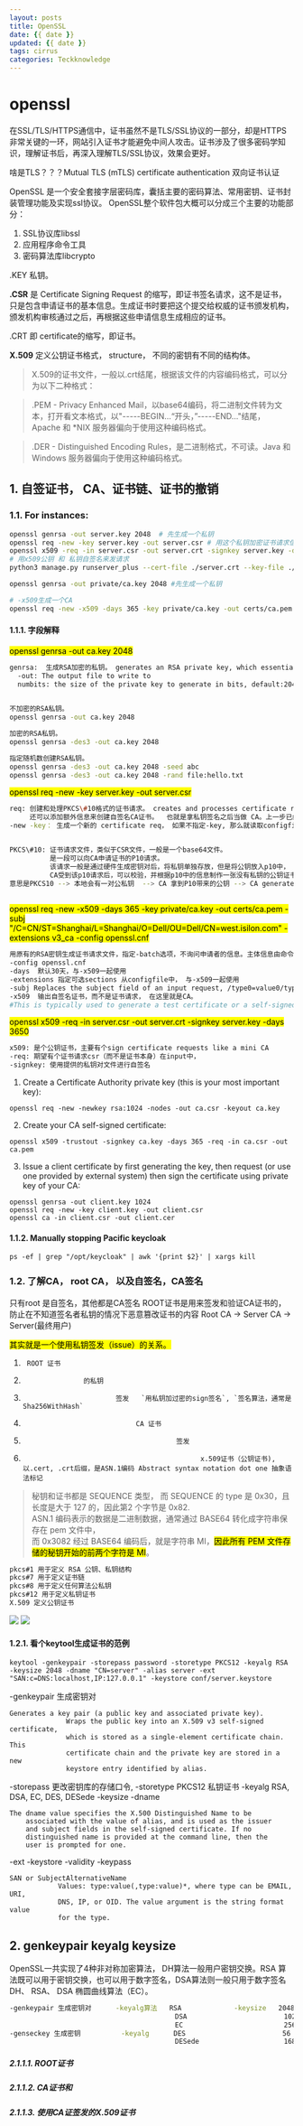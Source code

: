 ```yaml
---
layout: posts
title: OpenSSL
date: {{ date }}
updated: {{ date }}
tags: cirrus
categories: Teckknowledge
---
```


# openssl

在SSL/TLS/HTTPS通信中，证书虽然不是TLS/SSL协议的一部分，却是HTTPS非常关键的一环，网站引入证书才能避免中间人攻击。证书涉及了很多密码学知识，理解证书后，再深入理解TLS/SSL协议，效果会更好。

啥是TLS？？？Mutual TLS (mTLS) certificate authentication 双向证书认证


OpenSSL 是一个安全套接字层密码库，囊括主要的密码算法、常用密钥、证书封装管理功能及实现ssl协议。
OpenSSL整个软件包大概可以分成三个主要的功能部分：
1. SSL协议库libssl
2. 应用程序命令工具
3. 密码算法库libcrypto

.KEY 私钥。

**.CSR** 是 Certificate Signing Request 的缩写，即证书签名请求，这不是证书，只是包含申请证书的基本信息。生成证书时要把这个提交给权威的证书颁发机构，颁发机构审核通过之后，再根据这些申请信息生成相应的证书。

.CRT 即 certificate的缩写，即证书。

**X.509** 定义公钥证书格式， structure， 不同的密钥有不同的结构体。
> X.509的证书文件，一般以.crt结尾，根据该文件的内容编码格式，可以分为以下二种格式：

> .PEM - Privacy Enhanced Mail，以base64编码，将二进制文件转为文本，打开看文本格式，以"-----BEGIN…“开头，”-----END…"结尾，Apache 和 *NIX 服务器偏向于使用这种编码格式。

> .DER - Distinguished Encoding Rules，是二进制格式，不可读。Java 和 Windows 服务器偏向于使用这种编码格式。


## 1. 自签证书， CA、证书链、证书的撤销

### 1.1. For instances:

```bash
openssl genrsa -out server.key 2048  # 先生成一个私钥                 
openssl req -new -key server.key -out server.csr # 用这个私钥加密证书请求信息，生成一个证书请求
openssl x509 -req -in server.csr -out server.crt -signkey server.key -days 3650 # 用证书请求 和 私钥自签名来申请一个x509公钥
# 用x509公钥 和 私钥自签名来发请求
python3 manage.py runserver_plus --cert-file ./server.crt --key-file ./server.key 0.0.0.0:8000
```

```bash Generate Root CA
openssl genrsa -out private/ca.key 2048 #先生成一个私钥

# -x509生成一个CA
openssl req -new -x509 -days 365 -key private/ca.key -out certs/ca.pem -subj "/C=CN/ST=Shanghai/L=Shanghai/O=Dell/OU=Dell/CN=west.isilon.com" -extensions v3_ca -config openssl.cnf
```

#### 1.1.1. 字段解释

<mark>openssl genrsa -out ca.key 2048</mark>
```bash
genrsa:  生成RSA加密的私钥。 generates an RSA private key, which essentially involves the generation of two prime numbers.
  -out: The output file to write to
  numbits: the size of the private key to generate in bits, default:2048
  

不加密的RSA私钥。
openssl genrsa -out ca.key 2048

加密的RSA私钥。
openssl genrsa -des3 -out ca.key 2048

指定随机数创建RSA私钥。
openssl genrsa -des3 -out ca.key 2048 -seed abc
openssl genrsa -des3 -out ca.key 2048 -rand file:hello.txt


```

<mark>openssl req -new -key server.key -out server.csr</mark>
```bash
req: 创建和处理PKCS\#10格式的证书请求。 creates and processes certificate requests in PKCS#10 format
     还可以添加额外信息来创建自签名CA证书。  也就是拿私钥签名之后当做 CA。上一步已经创建了私钥。可以拿私钥来创CA。
-new -key： 生成一个新的 certificate req， 如果不指定-key, 那么就读取configfile中的配置项。


PKCS\#10: 证书请求文件，类似于CSR文件，一般是一个base64文件。
          是一段可以向CA申请证书的P10请求。
          该请求一般是通过硬件生成密钥对后，将私钥单独存放，但是将公钥放入p10中，
          CA受到该p10请求后，可以校验，并根据p10中的信息制作一张没有私钥的公钥证书。
意思是PKCS10 --> 本地会有一对公私钥  --> CA 拿到P10带来的公钥 --> CA generate --> 一张没有私钥的公钥。
            
```

<mark>openssl req -new -x509 -days 365 -key private/ca.key -out certs/ca.pem -subj "/C=CN/ST=Shanghai/L=Shanghai/O=Dell/OU=Dell/CN=west.isilon.com" -extensions v3_ca -config openssl.cnf</mark>

```bash
用原有的RSA密钥生成证书请求文件，指定-batch选项，不询问申请者的信息。主体信息由命令行subj指定，且输出公钥
-config openssl.cnf
-days  默认30天，与-x509一起使用
-extensions 指定可选sections 从configfile中， 与-x509一起使用
-subj Replaces the subject field of an input request, /type0=value0/type1=value1/type2=
-x509  输出自签名证书，而不是证书请求， 在这里就是CA。
#This is typically used to generate a test certificate or a self-signed root CA.
```




<mark>openssl x509 -req -in server.csr -out server.crt -signkey server.key -days 3650</mark>
```bash
x509: 是个公钥证书，主要有个sign certificate requests like a mini CA
-req: 期望有个证书请求csr（而不是证书本身）在input中，
-signkey: 使用提供的私钥对文件进行自签名
```




1. Create a Certificate Authority private key (this is your most important key):

`openssl req -new -newkey rsa:1024 -nodes -out ca.csr -keyout ca.key`

2. Create your CA self-signed certificate:

`openssl x509 -trustout -signkey ca.key -days 365 -req -in ca.csr -out ca.pem`

3. Issue a client certificate by first generating the key, then request (or use one provided by external system) then sign the certificate using private key of your CA:
```
openssl genrsa -out client.key 1024
openssl req -new -key client.key -out client.csr
openssl ca -in client.csr -out client.cer
```




#### 1.1.2. Manually stopping Pacific keycloak
`ps -ef | grep "/opt/keycloak" | awk '{print $2}' | xargs kill`



### 1.2. 了解CA， root CA， 以及自签名，CA签名

只有root 是自签名，其他都是CA签名
ROOT证书是用来签发和验证CA证书的，防止在不知道签名者私钥的情况下恶意篡改证书的内容
Root CA -> Server CA -> Server(最终用户)

<mark>其实就是一个使用私钥签发（issue）的关系。</mark>
1.      ROOT 证书
2.                    的私钥
3.                            签发   `用私钥加过密的sign签名`, `签名算法，通常是Sha256WithHash`
4.                                 CA 证书
5.                                           签发
6.                                                 x.509证书（公钥证书), 以.cert, .crt后缀，是ASN.1编码 Abstract syntax notation dot one 抽象语法标记
> 秘钥和证书都是 SEQUENCE 类型，
> 而 SEQUENCE 的 type 是 0x30，且长度是大于 127 的，因此第2 个字节是 0x82.   
> ASN.1 编码表示的数据是二进制数据，通常通过 BASE64 转化成字符串保存在 pem 文件中，  
> 而 0x3082 经过 BASE64 编码后，就是字符串 MI，<mark>因此所有 PEM 文件存储的秘钥开始的前两个字符是 MI</mark>。

```bash
pkcs#1 用于定义 RSA 公钥、私钥结构
pkcs#7 用于定义证书链
pkcs#8 用于定义任何算法公私钥
pkcs#12 用于定义私钥证书
X.509 定义公钥证书
```


![](/uploads/69094374817016.png)
![](vx_images/69094374817016.png)


#### 1.2.1. 看个keytool生成证书的范例


`keytool -genkeypair -storepass password -storetype PKCS12 -keyalg RSA -keysize 2048 -dname "CN=server" -alias server -ext "SAN:c=DNS:localhost,IP:127.0.0.1" -keystore conf/server.keystore`

-genkeypair  生成密钥对
```
Generates a key pair (a public key and associated private key).
              Wraps the public key into an X.509 v3 self-signed certificate,
              which is stored as a single-element certificate chain. This
              certificate chain and the private key are stored in a new
              keystore entry identified by alias.
```
-storepass 更改密钥库的存储口令,
-storetype   PKCS12 私钥证书
-keyalg      RSA, DSA, EC, DES, DESede
-keysize 
-dname
```
The dname value specifies the X.500 Distinguished Name to be
    associated with the value of alias, and is used as the issuer
    and subject fields in the self-signed certificate. If no
    distinguished name is provided at the command line, then the
    user is prompted for one.
```
-ext
-keystore
-validity
-keypass

```
SAN or SubjectAlternativeName
            Values: type:value(,type:value)*, where type can be EMAIL, URI,
            DNS, IP, or OID. The value argument is the string format value
            for the type.
```


## 2. genkeypair keyalg keysize
OpenSSL一共实现了4种非对称加密算法， 
DH算法一般用户密钥交换。RSA 算法既可以用于密钥交换，也可以用于数字签名，DSA算法则一般只用于数字签名
DH、
RSA、
DSA
椭圆曲线算法（EC）。


```bash
-genkeypair 生成密钥对      -keyalg算法   RSA             -keysize   2048  
                                         DSA                        1024 
                                         EC                         256
-genseckey 生成密钥          -keyalg      DES                        56   
                                         DESede                     168
 ```

##### 2.1.1.1. ROOT证书

##### 2.1.1.2. CA证书和

##### 2.1.1.3. 使用CA证签发的X.509证书

